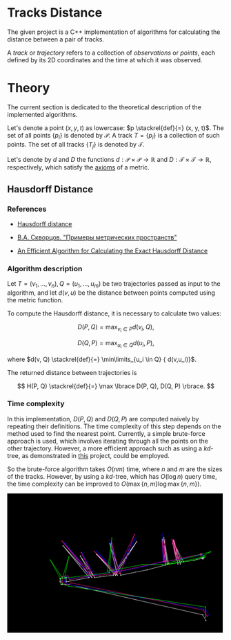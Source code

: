 # Tracks Distance

The given project is a C++ implementation of algorithms for calculating the distance between a pair of tracks. 

A *track* or *trajectory* refers to a collection of *observations* or *points*, each defined by its 2D coordinates and the time at which it was observed.

# Theory

The current section is dedicated to the theoretical description of the implemented algorithms.

Let's denote a point $(x, y, t)$ as lowercase: $p \stackrel{def}{=} (x, y, t)$. The set of all points $\lbrace p_i \rbrace$ is denoted by $\mathcal{P}$. A track $T = \lbrace p_i \rbrace$ is a collection of such points. The set of all tracks $\lbrace T_j \rbrace$ is denoted by $\mathcal{T}$.

Let's denote by $d$ and $D$ the functions $d: \mathcal{P} \times \mathcal{P} \to \mathbb{R}$ and $D: \mathcal{T} \times \mathcal{T} \to \mathbb{R}$, respectively, which satisfy the [axioms](https://en.wikipedia.org/wiki/Metric_space#Definition_and_illustration) of a metric.

## Hausdorff Distance

### References

- [Hausdorff distance](https://en.wikipedia.org/wiki/Hausdorff_distance)

- [В.А. Скворцов. "Примеры метрических пространств"](https://www.mccme.ru/mmmf-lectures/books/books/book.16.pdf)


- [An Efficient Algorithm for Calculating the Exact Hausdorff Distance](https://pypi.org/project/hausdorff/)

### Algorithm description

Let $T = (v_1, ..., v_n), Q = (u_1, ..., u_m)$ be two trajectories passed as input to the algorithm, and let $d(v,u)$ be the distance between points computed using the metric function.

To compute the Hausdorff distance, it is necessary to calculate two values:

$$
D(P, Q) = \max_{v_i \in P }{d(v_i, Q)},
$$

$$
D(Q, P) = \max_{u_i \in Q }{d(u_i, P)},
$$

where $d(v, Q) \stackrel{def}{=} \min\limits_{u_i \in Q} { d(v,u_i)}$.

The returned distance between trajectories is 

$$
   H(P, Q)  \stackrel{def}{=}  \max \lbrace D(P, Q), D(Q, P) \rbrace.
$$

### Time complexity

In this implementation, $D(P, Q)$ and $D(Q, P)$ are computed naively by repeating their definitions. The time complexity of this step depends on the method used to find the nearest point. Currently, a simple brute-force approach is used, which involves iterating through all the points on the other trajectory. However, a more efficient approach such as using a $kd$-tree, as demonstrated in [this](https://github.com/inzrv/Tracks-Distance-Py/blob/main/src/test_task.ipynb) project, could be employed.

So the brute-force algorithm takes $O(nm)$ time, where $n$ and $m$ are the sizes of the tracks. However, by using a $kd$-tree, which has $O(\log n)$ query time, the time complexity can be improved to $O(\max \lbrace n, m \rbrace \log \max\lbrace n, m \rbrace{})$.



<img src="test/img/tracks.png" width="500">